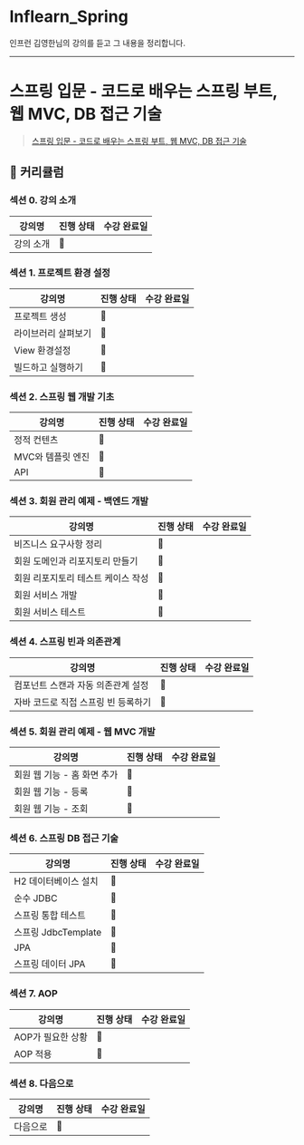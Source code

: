 # Inflearn_Spring
인프런 김영한님의 강의를 듣고 그 내용을 정리합니다.

---
# 스프링 입문 - 코드로 배우는 스프링 부트, 웹 MVC, DB 접근 기술
> [스프링 입문 - 코드로 배우는 스프링 부트, 웹 MVC, DB 접근 기술](https://www.inflearn.com/course/%EC%8A%A4%ED%94%84%EB%A7%81-%EC%9E%85%EB%AC%B8-%EC%8A%A4%ED%94%84%EB%A7%81%EB%B6%80%ED%8A%B8/dashboard)
## :memo: 커리큘럼
### 섹션 0. 강의 소개

| 강의명   | 진행 상태  | 수강 완료일 |
| ----- | ------ | ------ |
| 강의 소개 | :black_square_button:   |


### 섹션 1. 프로젝트 환경 설정

| 강의명        | 진행 상태 | 수강 완료일 |
| ---------- | ----- | ------ |
| 프로젝트 생성    | :black_square_button:      |        |
| 라이브러리 살펴보기 |  :black_square_button:     |        |
| View 환경설정  |  :black_square_button:     |        |
| 빌드하고 실행하기  | :black_square_button:      |



### 섹션 2. 스프링 웹 개발 기초

| 강의명         | 진행 상태                 | 수강 완료일 |
| ----------- | --------------------- | ------ |
| 정적 컨텐츠      | :black_square_button: |        |
| MVC와 템플릿 엔진 | :black_square_button: |        |
| API         | :black_square_button: |



### 섹션 3. 회원 관리 예제 - 백엔드 개발

| 강의명                 | 진행 상태                 | 수강 완료일 |
| ------------------- | --------------------- | ------ |
| 비즈니스 요구사항 정리        | :black_square_button: |        |
| 회원 도메인과 리포지토리 만들기   | :black_square_button: |        |
| 회원 리포지토리 테스트 케이스 작성 | :black_square_button: |        |
| 회원 서비스 개발           | :black_square_button: |        |
| 회원 서비스 테스트          | :black_square_button: |


### 섹션 4. 스프링 빈과 의존관계

| 강의명                  | 진행 상태                 | 수강 완료일 |
| -------------------- | --------------------- | ------ |
| 컴포넌트 스캔과 자동 의존관계 설정  | :black_square_button: |        |
| 자바 코드로 직접 스프링 빈 등록하기 | :black_square_button: |


### 섹션 5. 회원 관리 예제 - 웹 MVC 개발

| 강의명               | 진행 상태                 | 수강 완료일 |
| ----------------- | --------------------- | ------ |
| 회원 웹 기능 - 홈 화면 추가 | :black_square_button: |        |
| 회원 웹 기능 - 등록      | :black_square_button: |        |
| 회원 웹 기능 - 조회      | :black_square_button: |


### 섹션 6. 스프링 DB 접근 기술

| 강의명              | 진행 상태                 | 수강 완료일 |
| ---------------- | --------------------- | ------ |
| H2 데이터베이스 설치     | :black_square_button: |        |
| 순수 JDBC          | :black_square_button: |        |
| 스프링 통합 테스트       | :black_square_button: |        |
| 스프링 JdbcTemplate | :black_square_button: |        |
| JPA              | :black_square_button: |        |
| 스프링 데이터 JPA      | :black_square_button: |


### 섹션 7. AOP

| 강의명         | 진행 상태                 | 수강 완료일 |
| ----------- | --------------------- | ------ |
| AOP가 필요한 상황 | :black_square_button: |        |
| AOP 적용      | :black_square_button: |


### 섹션 8. 다음으로

| 강의명  | 진행 상태                 | 수강 완료일 |
| ---- | --------------------- | ------ |
| 다음으로 | :black_square_button: |